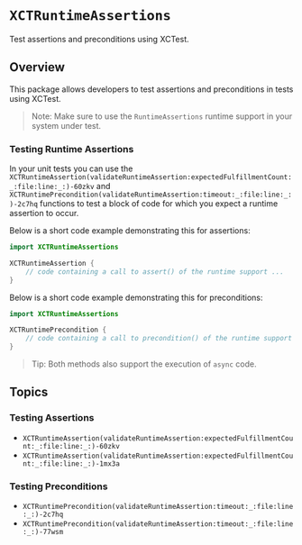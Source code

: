 # ``XCTRuntimeAssertions``

<!--

This source file is part of the Stanford RuntimeAssertions open-source project

SPDX-FileCopyrightText: 2024 Stanford University and the project authors (see CONTRIBUTORS.md)

SPDX-License-Identifier: MIT

-->

Test assertions and preconditions using XCTest.

## Overview

This package allows developers to test assertions and preconditions in tests using XCTest.

> Note: Make sure to use the `RuntimeAssertions` runtime support in your system under test.

### Testing Runtime Assertions

In your unit tests you can use the ``XCTRuntimeAssertion(validateRuntimeAssertion:expectedFulfillmentCount:_:file:line:_:)-60zkv`` and
``XCTRuntimePrecondition(validateRuntimeAssertion:timeout:_:file:line:_:)-2c7hq`` functions to test a block of code for which you expect
a runtime assertion to occur.

Below is a short code example demonstrating this for assertions:

```swift
import XCTRuntimeAssertions

XCTRuntimeAssertion {
    // code containing a call to assert() of the runtime support ...
}
```

Below is a short code example demonstrating this for preconditions:

```swift
import XCTRuntimeAssertions

XCTRuntimePrecondition {
    // code containing a call to precondition() of the runtime support ...
}
```

> Tip: Both methods also support the execution of `async` code.


## Topics

### Testing Assertions

- ``XCTRuntimeAssertion(validateRuntimeAssertion:expectedFulfillmentCount:_:file:line:_:)-60zkv``
- ``XCTRuntimeAssertion(validateRuntimeAssertion:expectedFulfillmentCount:_:file:line:_:)-1mx3a``

### Testing Preconditions

- ``XCTRuntimePrecondition(validateRuntimeAssertion:timeout:_:file:line:_:)-2c7hq``
- ``XCTRuntimePrecondition(validateRuntimeAssertion:timeout:_:file:line:_:)-77wsm``
